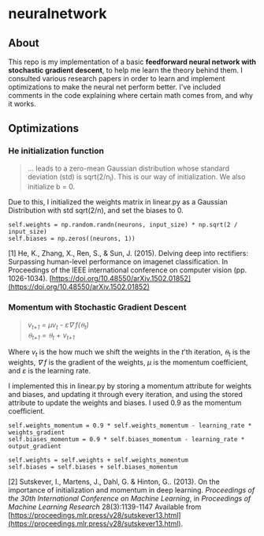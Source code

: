 # neuralnetwork

## About

This repo is my implementation of a basic **feedforward neural network with stochastic gradient descent**, to help me learn the theory behind them. I consulted various research papers in order to learn and implement optimizations to make the neural net perform better. I've included comments in the code explaining where certain math comes from, and why it works. 

## Optimizations

### He initialization function

> ... leads to a zero-mean Gaussian distribution whose standard deviation (std) is sqrt(2/n<sub>l</sub>). This is our way of initialization. We also initialize b = 0.

Due to this, I initialized the weights matrix in linear.py as a Gaussian Distribution with std sqrt(2/n), and set the biases to 0.

```
self.weights = np.random.randn(neurons, input_size) * np.sqrt(2 / input_size)
self.biases = np.zeros((neurons, 1))
```

[1] He, K., Zhang, X., Ren, S., & Sun, J. (2015). Delving deep into rectifiers: Surpassing human-level performance on imagenet classification. In Proceedings of the IEEE international conference on computer vision (pp. 1026-1034). [https://doi.org/10.48550/arXiv.1502.01852](https://doi.org/10.48550/arXiv.1502.01852)

### Momentum with Stochastic Gradient Descent

> _v<sub>t+1</sub> = µv<sub>t</sub> - ε∇ f(⍬<sub>t</sub>) <br/> ⍬<sub>t+1</sub> = ⍬<sub>t</sub> + v<sub>t+1</sub>_

Where _v<sub>t</sub>_ is the how much we shift the weights in the _t_'th iteration, _⍬<sub>t</sub>_ is the weights, _∇ f_ is the gradient of the weights, _µ_ is the momentum coefficient, and _ε_ is the learning rate. 

I implemented this in linear.py by storing a momentum attribute for weights and biases, and updating it through every iteration, and using the stored attribute to update the weights and biases. I used 0.9 as the momentum coefficient.

```
self.weights_momentum = 0.9 * self.weights_momentum - learning_rate * weights_gradient
self.biases_momentum = 0.9 * self.biases_momentum - learning_rate * output_gradient

self.weights = self.weights + self.weights_momentum
self.biases = self.biases + self.biases_momentum
```

[2] Sutskever, I., Martens, J., Dahl, G. & Hinton, G.. (2013). On the importance of initialization and momentum in deep learning. _Proceedings of the 30th International Conference on Machine Learning_, in _Proceedings of Machine Learning Research_ 28(3):1139-1147 Available from [https://proceedings.mlr.press/v28/sutskever13.html](https://proceedings.mlr.press/v28/sutskever13.html).



